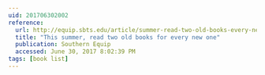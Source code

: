 ```yaml
---
uid: 201706302002
reference:
  url: http://equip.sbts.edu/article/summer-read-two-old-books-every-new-one/
  title: "This summer, read two old books for every new one"
  publication: Southern Equip
  accessed: June 30, 2017 8:02:39 PM
tags: [book list]
---
```


